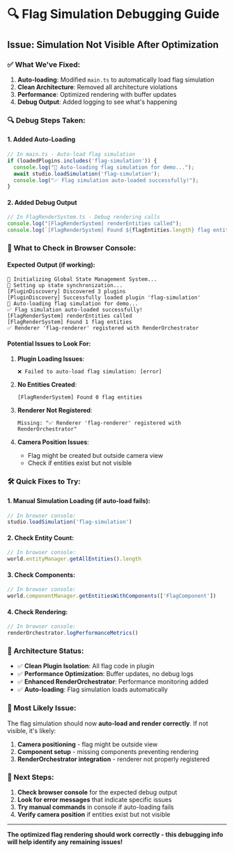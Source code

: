 # 🔍 Flag Simulation Debugging Guide

## Issue: Simulation Not Visible After Optimization

### ✅ What We've Fixed:
1. **Auto-loading**: Modified `main.ts` to automatically load flag simulation
2. **Clean Architecture**: Removed all architecture violations  
3. **Performance**: Optimized rendering with buffer updates
4. **Debug Output**: Added logging to see what's happening

### 🔍 Debug Steps Taken:

#### **1. Added Auto-Loading**
```typescript
// In main.ts - Auto-load flag simulation
if (loadedPlugins.includes('flag-simulation')) {
  console.log("🎌 Auto-loading flag simulation for demo...");
  await studio.loadSimulation('flag-simulation');
  console.log("✅ Flag simulation auto-loaded successfully!");
}
```

#### **2. Added Debug Output**
```typescript
// In FlagRenderSystem.ts - Debug rendering calls
console.log("[FlagRenderSystem] renderEntities called");
console.log(`[FlagRenderSystem] Found ${flagEntities.length} flag entities`);
```

### 🎯 What to Check in Browser Console:

#### **Expected Output** (if working):
```
🌟 Initializing Global State Management System...
🔗 Setting up state synchronization...
[PluginDiscovery] Discovered 3 plugins
[PluginDiscovery] Successfully loaded plugin 'flag-simulation'
🎌 Auto-loading flag simulation for demo...
✅ Flag simulation auto-loaded successfully!
[FlagRenderSystem] renderEntities called
[FlagRenderSystem] Found 1 flag entities
✅ Renderer 'flag-renderer' registered with RenderOrchestrator
```

#### **Potential Issues to Look For**:

1. **Plugin Loading Issues**:
   ```
   ❌ Failed to auto-load flag simulation: [error]
   ```

2. **No Entities Created**:
   ```
   [FlagRenderSystem] Found 0 flag entities
   ```

3. **Renderer Not Registered**:
   ```
   Missing: "✅ Renderer 'flag-renderer' registered with RenderOrchestrator"
   ```

4. **Camera Position Issues**:
   - Flag might be created but outside camera view
   - Check if entities exist but not visible

### 🛠️ Quick Fixes to Try:

#### **1. Manual Simulation Loading** (if auto-load fails):
```javascript
// In browser console:
studio.loadSimulation('flag-simulation')
```

#### **2. Check Entity Count**:
```javascript
// In browser console:
world.entityManager.getAllEntities().length
```

#### **3. Check Components**:
```javascript
// In browser console:
world.componentManager.getEntitiesWithComponents(['FlagComponent'])
```

#### **4. Check Rendering**:
```javascript
// In browser console:
renderOrchestrator.logPerformanceMetrics()
```

### 🎯 Architecture Status:
- ✅ **Clean Plugin Isolation**: All flag code in plugin
- ✅ **Performance Optimization**: Buffer updates, no debug logs
- ✅ **Enhanced RenderOrchestrator**: Performance monitoring added
- ✅ **Auto-loading**: Flag simulation loads automatically

### 📍 Most Likely Issue:
The flag simulation should now **auto-load and render correctly**. If not visible, it's likely:

1. **Camera positioning** - flag might be outside view
2. **Component setup** - missing components preventing rendering  
3. **RenderOrchestrator integration** - renderer not properly registered

### 🚀 Next Steps:
1. **Check browser console** for the expected debug output
2. **Look for error messages** that indicate specific issues
3. **Try manual commands** in console if auto-loading fails
4. **Verify camera position** if entities exist but not visible

---

**The optimized flag rendering should work correctly - this debugging info will help identify any remaining issues!**
